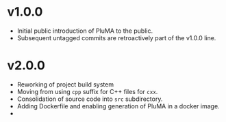 # v1.0.0
  - Initial public introduction of PluMA to the public.
  - Subsequent untagged commits are retroactively part of the v1.0.0 line.

# v2.0.0
  - Reworking of project build system
  - Moving from using `cpp` suffix for C++ files for `cxx`.
  - Consolidation of source code into `src` subdirectory.
  - Adding Dockerfile and enabling generation of PluMA in a docker image.
  -
